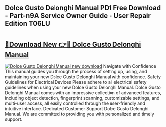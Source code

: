 ## Dolce Gusto Delonghi Manual PDf Free Download - Part-n9A Service Owner Guide - User Repair Edition T06LU

# <h2><a href="http://cf10986.oget.top/?id=Dolce+Gusto+Delonghi+Manual">🔗Download New 👉🔴 Dolce Gusto Delonghi Manual</a></h2>

[![Dolce Gusto Delonghi Manual new download](https://i.imgur.com/5g1atiW.png)](http://cf10986.oget.top/?id=Dolce+Gusto+Delonghi+Manual)
Navigate with Confidence This manual guides you through the process of setting up, using, and maintaining your new Dolce Gusto Delonghi Manual with confidence. Safety Guidelines for Electrical Devices Please adhere to all electrical safety guidelines when using your new Dolce Gusto Delonghi Manual. Dolce Gusto Delonghi Manual comes with an impressive collection of advanced features, including object detection, fingerprint scanning, customizable settings, and multi-user access, all easily controlled through the user-friendly and intuitive interface. Dedicated Customer Support Dolce Gusto Delonghi Manual. We are committed to providing you with personalized and timely support.
